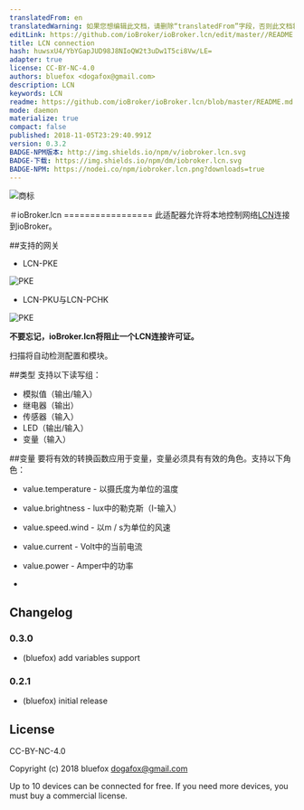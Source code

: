 ```yaml
---
translatedFrom: en
translatedWarning: 如果您想编辑此文档，请删除“translatedFrom”字段，否则此文档将再次自动翻译
editLink: https://github.com/ioBroker/ioBroker.lcn/edit/master//README.md
title: LCN connection
hash: huwsxU4/YbYGapJUD98J8NIoQW2t3uDw1T5ci8Vw/LE=
adapter: true
license: CC-BY-NC-4.0
authors: bluefox <dogafox@gmail.com>
description: LCN
keywords: LCN
readme: https://github.com/ioBroker/ioBroker.lcn/blob/master/README.md
mode: daemon
materialize: true
compact: false
published: 2018-11-05T23:29:40.991Z
version: 0.3.2
BADGE-NPM版本: http://img.shields.io/npm/v/iobroker.lcn.svg
BADGE-下载: https://img.shields.io/npm/dm/iobroker.lcn.svg
BADGE-NPM: https://nodei.co/npm/iobroker.lcn.png?downloads=true
---
```

![商标](zh-cn/adapterref/iobroker.lcn/../../../en/adapterref/iobroker.lcn/admin/lcn.png)


＃ioBroker.lcn =================
此适配器允许将本地控制网络[LCN](https://www.lcn.eu/)连接到ioBroker。

##支持的网关
 -  LCN-PKE

![PKE](zh-cn/adapterref/iobroker.lcn/../../../en/adapterref/iobroker.lcn/img/lcn-pke.png)

 -  LCN-PKU与LCN-PCHK

![PKE](zh-cn/adapterref/iobroker.lcn/../../../en/adapterref/iobroker.lcn/img/lcn-pku.png)

**不要忘记，ioBroker.lcn将阻止一个LCN连接许可证。**

扫描将自动检测配置和模块。

##类型
支持以下读写组：

 - 模拟值（输出/输入）
 - 继电器（输出）
 - 传感器（输入）
 -  LED（输出/输入）
 - 变量（输入）

##变量
要将有效的转换函数应用于变量，变量必须具有有效的角色。支持以下角色：

 -  value.temperature  - 以摄氏度为单位的温度
 -  value.brightness  -  lux中的勒克斯（I-输入）
 -  value.speed.wind  - 以m / s为单位的风速
 -  value.current  -  Volt中的当前电流
 -  value.power  -  Amper中的功率

-

## Changelog

### 0.3.0
* (bluefox) add variables support

### 0.2.1
* (bluefox) initial release

## License
CC-BY-NC-4.0

Copyright (c) 2018 bluefox <dogafox@gmail.com>

Up to 10 devices can be connected for free. If you need more devices, you must buy a commercial license.